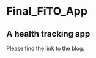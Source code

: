 # Final_FiTO_App
## A health tracking app
Please find the link to the [blog](https://pranav-webd.github.io/FitO_blog/FitO%20-%20All-in-One%20Health%20Tool.html).
